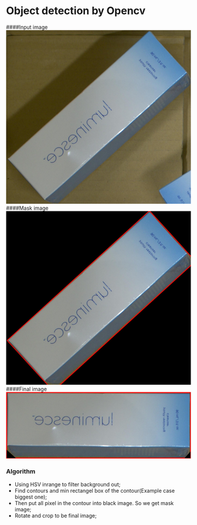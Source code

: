 # Object detection by Opencv
####Input image
![](https://github.com/PudPawat/object-detection-by-openCV/blob/main/images/start.jpg?raw=true)
####Mask image
![](https://github.com/PudPawat/object-detection-by-openCV/blob/main/images/mask.jpg?raw=true)
####Final image
![](https://github.com/PudPawat/object-detection-by-openCV/blob/main/images/final.jpg?raw=true)


### Algorithm

- Using HSV inrange to filter background out;
- Find contours and min rectangel box of the contour(Example case biggest one); 
- Then put all pixel in the contour into black image. So we get mask image;
- Rotate and crop to be final image;

